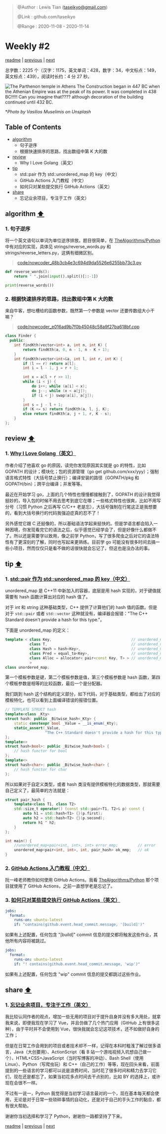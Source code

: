 > @Author  : Lewis Tian (taseikyo@gmail.com)
>
> @Link    : github.com/taseikyo
>
> @Range   : 2020-11-08 - 2020-11-14

# Weekly #2

[readme](../README.md) | [previous](202011W1.md) | [next](202011W3.md)

总字数：2225 个（汉字：1175，英文单词：428，数字：34，中文标点：149，英文标点：439），阅读时长约：4 分 27 秒。

![](../images/vasilios-muselimis-BirCcqcSX5U-unsplash.jpg "The Parthenon temple in Athens The Construction began in 447 BC when the Athenian Empire was at the peak of its power. It was completed in 438 BC!!!!! Can you imagine that???? although decoration of the building continued until 432 BC.")

\**Photo by Vasilios Muselimis on Unsplash*

## Table of Contents

- [algorithm](#algorithm-)
	- 句子逆序
	- 根据快速排序的思路，找出数组中第 K 大的数
- [review](#review-)
	- Why I Love Golang（英文）
- [tip](#tip-)
	- std::pair 作为 std::unordered_map 的 key（中文）
	- GitHub Actions 入门教程（中文）
	- 如何只对某些提交执行 GitHub Actions（英文）
- [share](#share-)
	- 忘记业余项目，专注于工作（英文）

## algorithm [⬆](#weekly-2)

### 1. 句子逆序

将一个英文语句以单词为单位逆序排放。题目很简单，在 [TheAlgorithms/Python](https://github.com/TheAlgorithms/Python) 中有对应的实现，具体见 strings/reverse_words.py 和 strings/reverse_letters.py，这俩有细微区别。

> [code/nowcoder_48b3cb4e3c694d9da5526e6255bb73c3.py](../code/nowcoder_48b3cb4e3c694d9da5526e6255bb73c3.py)

```Python
def reverse_words():
    return " ".join(input().split()[::-1])

print(reverse_words())
```

### 2. 根据快速排序的思路，找出数组中第 K 大的数

来自牛客，想吐槽给的函数参数，既然第一个参数是 vector 还要传数组大小干嘛？

> [code/nowcoder_e016ad9b7f0b45048c58a9f27ba618bf.cpp](../code/nowcoder_e016ad9b7f0b45048c58a9f27ba618bf.cpp)

```C++
class Finder {
  public:
	int findKth(vector<int> a, int n, int K) {
		return findKth(a, 0, n - 1, n - K + 1);
	}
	int findKth(vector<int>&a, int l, int r, int K) {
		if (l == r) return a[l];
		int i = l - 1, j = r + 1;

		int x = a[l + r >> 1];
		while (i < j) {
			do i++; while (a[i] < x);
			do j--; while (x < a[j]);
			if (i < j) swap(a[i], a[j]);
		}
		int s = j - l + 1;
		if (K <= s) return findKth(a, l, j, K);
		else return findKth(a, j + 1, r, K - s);
	}
};
```

## review [⬆](#weekly-2)

### 1. [Why I Love Golang（英文）](https://medium.com/@saginadir/why-i-love-golang-90085898b4f7)

作者介绍了他喜欢 go 的原因，读完你发现原因其实就是 go 的特性，比如 GOPATH 的设计；模块化；包的资源管理（go get github.com/xxx/yyy）；强制语言格式特性（大括号禁止换行）；编译安装的路径（GOPATH/pkg 和 GOPATH/bin）；跨平台编译；并发等等。

最近在开始学习 go，上面的几个特性也慢慢都接触到了，GOPATH 的设计我觉得挺妙的，导入包的时候不用去思考到底它在哪；一些格式特性也很爽，比如不用写分号（习惯 Python 之后再写 C/C++ 老是忘），大括号强制在行尾这正是我想要的，看到大括号换行的代码我强迫症真的忍不了！

另外感觉它跟 C 还挺像的，所以基础语法学起来挺快的。但是学语言都会陷入一种困境，你发现看完它的语法之后，似乎感觉已经学会了，但是好像什么都做不了。所以还是需要学以致用，像之前学 Python，写了很多爬虫之后对它的语法特性有了更深刻的了解，同时也写起来更熟练。目前学 go 可能没有很多时间去搞一些小项目，然而仅仅只是看不做的话很快就会忘记了，但这也是没办法的事。

## tip [⬆](#weekly-2)

### 1. [std::pair 作为 std::unordered_map 的 key（中文）](https://blog.csdn.net/Bob__yuan/article/details/96737222)

unordered_map 是 C++11 中新加入的容器，底层是用 hash 实现的，对于键值就需要有 hash 函数计算出对应的 hash 值了。

对于 int 和 string 这种基础类型，C++ 提供了计算他们的 hash 值的函数。但是对于 `std::pair` 或者 `std::vector` 这种就没有，编译器会报错："The C++ Standard doesn't provide a hash for this type."。

下面是 unordered_map 的定义：

```C++
template < class Key,                                    // unordered_map::key_type
           class T,                                      // unordered_map::mapped_type
           class Hash = hash<Key>,                       // unordered_map::hasher
           class Pred = equal_to<Key>,                   // unordered_map::key_equal
           class Alloc = allocator< pair<const Key, T> > // unordered_map::allocator_type
           >
class unordered_map;
```

第一个模板参数是键，第二个模板参数是值，第三个模板参数是 hash 函数，第四个模板参数是相等的比较函数，最后一个是分配器。

我们跳到 hash 这个结构的定义部分，如下代码，对于基础类型，都给出了对应的模板特化，也可以看到上面编译错误的报错位置。

```C++
// TEMPLATE STRUCT hash
template<class _Kty>
struct hash: public _Bitwise_hash<_Kty> {
	static constexpr bool _Value = __is_enum(_Kty);
	static_assert(_Value,
	              "The C++ Standard doesn't provide a hash for this type.");
};
template<>
struct hash<bool>: public _Bitwise_hash<bool> {
	// hash functor for bool
};
template<>
struct hash<char>: public _Bitwise_hash<char> {
	// hash functor for char
};
```

所以如果对于自定义类型，或者 hash 类没有提供模板特化的数据类型，那就需要自己定义了，最简单的方法就是：

```C++
struct pair_hash {
	template<class T1, class T2>
	std::size_t operator() (const std::pair<T1, T2>& p) const {
		auto h1 = std::hash<T1> {}(p.first);
		auto h2 = std::hash<T2> {}(p.second);
		return h1 ^ h2;
	}
};

int main() {
	//unordered_map<pair<int, int>, int> error_mmp;			// error
	unordered_map<pair<int, int>, int, pair_hash> ok_mmp;	// ok
}
```

### 2. [GitHub Actions 入门教程（中文）](http://www.ruanyifeng.com/blog/2019/09/getting-started-with-github-actions.html)

阮一峰老师教你如何使用 GitHub Actions。我看 [TheAlgorithms/Python](https://github.com/TheAlgorithms/Python) 那个项目就使用了 GitHub Actions，之前一直想学老是忘记了。

### 3. [如何只对某些提交执行 GitHub Actions（英文）](https://ryangjchandler.co.uk/articles/running-github-actions-for-certain-commit-messages)

```yaml
jobs:
  format:
    runs-on: ubuntu-latest
    if: "contains(github.event.head_commit.message, '[build]')"
```

如果有上述配置，任何包含 "[build]" commit 信息的提交都将触发这些作业，其他所有内容将被跳过。

```yaml
jobs:
  format:
    runs-on: ubuntu-latest
    if: "! contains(github.event.head_commit.message, 'wip')"
```

如果有上述配置，任何包含 "wip" commit 信息的提交都跳过这些作业。

## share [⬆](#weekly-2)

### 1. [忘记业余项目，专注于工作（英文）](https://manuel.darcemont.fr/posts/focus-on-jour-job/)

我比较认同作者的观点，增加一些无用的项目对于提升自身并没有多大用处，就拿我来说，即便我现在学习了 Vue，并且仿做了几个热门应用（GitHub 上有很多这种），由于平时并不会使用到 Vue，很快我就会忘记这项技术，还不如做好自身的工作；

但是在日常工作会用到的项目或者技术却不一样，记得在本科时粗浅了解过很多语言，Java（大创要用）、ActionScript（看 B 站一个游戏视频入坑想自己做一个）、HTML+CSS+JavaScript（当时写博客的冲动）、Bash Shell（使用 Linux）、Python（写爬虫玩）和 C++（自己的工作）等等，现在回头来看，前面提到的一些语言的学习都可以说是浪费时间，当时花了很多时间和精力去学习它们，现在还是都忘了，如果当初花多点时间去干点别的，比如 BY 的选择上，或许现在会很不一样。

不过有一说一，Python 我觉得是当初学习语言最对的一个，现在基本每天都会使用，无论是对于日常一些琐碎事情的自动化，还是对于自己的手头工作的黏合，都有很大帮助。

谢谢你当初选择和学习了 Python，谢谢你一路都坚持了下来。

[readme](../README.md) | [previous](202011W1.md) | [next](202011W3.md)
